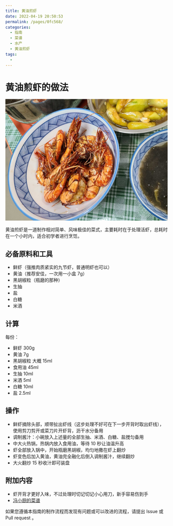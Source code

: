 ```yaml
---
title: 黄油煎虾
date: 2022-04-19 20:50:53
permalink: /pages/0fc568/
categories:
  - 指南
  - 菜谱
  - 水产
  - 黄油煎虾
tags:
  - 
---
```

# 黄油煎虾的做法

![示例菜成品](/img/jpg/黄油煎虾.jpg)

黄油煎虾是一道制作相对简单、风味极佳的菜式，主要耗时在于处理活虾，总耗时在一个小时内，适合初学者进行烹饪。

## 必备原料和工具

- 鲜虾（强推肉质紧实的九节虾，普通明虾也可以）
- 黄油（推荐安佳，一次用一小盒 7g）
- 黑胡椒粒（瓶磨的那种）
- 生抽
- 盐
- 白糖
- 米酒

## 计算

每份：

- 鲜虾 300g
- 黄油 7g
- 黑胡椒粒 大概 15ml
- 食用油 45ml
- 生抽 10ml
- 米酒 5ml
- 白糖 10ml
- 盐 2.5ml

## 操作

- 鲜虾摘除头部，顺带扯出虾线（这步处理不好可在下一步开背时取出虾线），使用剪刀剪开或菜刀片开虾背，沥干水分备用
- 调制酱汁：小碗放入上述量的全部生抽、米酒、白糖、盐搅匀备用
- 中大火热锅，热锅内放入食用油，等待 10 秒让油温升高
- 虾全部放入锅中，开始瓶磨黑胡椒，均匀地撒在虾上翻炒
- 虾变色后加入黄油，黄油完全融化后倒入调制酱汁，继续翻炒
- 大火翻炒 15 秒收汁即可装盘

## 附加内容

- 虾开背才更好入味，不过处理时切记切记小心用刀，新手容易伤到手
- [冯小厨的菜谱](https://www.bilibili.com/video/BV1g541177cd)

如果您遵循本指南的制作流程而发现有问题或可以改进的流程，请提出 Issue 或 Pull request 。
